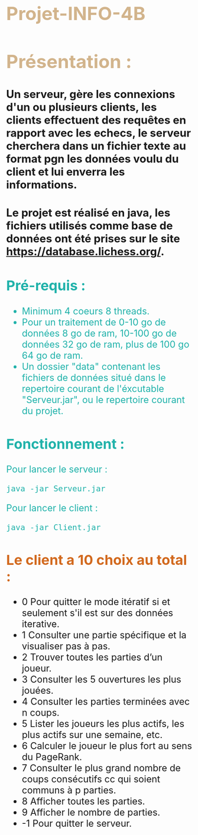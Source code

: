 <page style="font-size:25px;">

<h1 style="color:tan">Projet-INFO-4B </h1>

<h1 style="color:tan">Présentation :</h1>


### Un serveur, gère les connexions d'un ou plusieurs clients, les clients effectuent des requêtes en rapport avec les echecs, le serveur cherchera dans un fichier texte au format pgn les données voulu du client et lui enverra les informations.

### Le projet est réalisé en java, les fichiers utilisés comme base de données ont été prises sur le site https://database.lichess.org/.

<lightseagreen style="color:lightseagreen">

## Pré-requis :

- Minimum 4 coeurs 8 threads.
- Pour un traitement de 0-10 go de données 8 go de ram, 10-100 go de données 32 go de ram, plus de 100 go 64 go de ram.
- Un dossier "data" contenant les fichiers de données situé dans le repertoire courant de l'éxcutable "Serveur.jar", ou le repertoire courant du projet.

## Fonctionnement :
Pour lancer le serveur :

`
java -jar Serveur.jar
`

Pour lancer le client :

`
java -jar Client.jar
`

</lightseagreen>


<h2 style="color:chocolate">Le client a 10 choix au total :</h2>

- 0 Pour quitter le mode itératif si et seulement s'il est sur des données iterative.
- 1 Consulter une partie spécifique et la visualiser pas à pas.
- 2 Trouver toutes les parties d’un joueur.
- 3 Consulter les 5 ouvertures les plus jouées.
- 4 Consulter les parties terminées avec n coups.
- 5 Lister les joueurs les plus actifs, les plus actifs sur une semaine, etc.
- 6 Calculer le joueur le plus fort au sens du PageRank.
- 7 Consulter le plus grand nombre de coups consécutifs cc qui soient communs à p parties.
- 8 Afficher toutes les parties.
- 9 Afficher le nombre de parties.
- -1 Pour quitter le serveur.

</page>